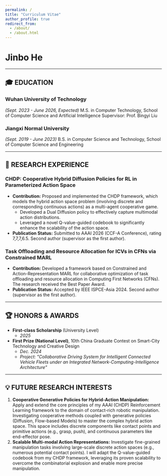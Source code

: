 ```yaml
---
permalink: /
title: "Curriculum Vitae"
author_profile: true
redirect_from: 
  - /about/
  - /about.html
---
```



# Jinbo He

---

## 🎓 EDUCATION

### Wuhan University of Technology
*(Sept. 2023 - June 2026, Expected)*
M.S. in Computer Technology, School of Computer Science and Artificial Intelligence
Supervisor: Prof. Bingyi Liu

### Jiangxi Normal University
*(Sept. 2019 - June 2023)*
B.S. in Computer Science and Technology, School of Computer Science and Engineering

---

## 🔬 RESEARCH EXPERIENCE

### CHDP: Cooperative Hybrid Diffusion Policies for RL in Parameterized Action Space

* **Contribution:** Proposed and implemented the CHDP framework, which models the hybrid action space problem (involving discrete and corresponding continuous actions) as a multi-agent cooperative game.
    * Developed a Dual Diffusion policy to effectively capture multimodal action distributions.
    * Leveraged a novel Q-value-guided codebook to significantly enhance the scalability of the action space.
* **Publication Status:** Submitted to AAAI 2026 (CCF-A Conference), rating 7,7,7,6.5. Second author (supervisor as the first author).

### Task Offloading and Resource Allocation for ICVs in CFNs via Constrained MARL

* **Contribution:** Developed a framework based on Constrained and Action-Representation MARL for collaborative optimization of task offloading and resource allocation in Computing First Networks (CFNs). The research received the Best Paper Award.
* **Publication Status:** Accepted by IEEE ISPCE-Asia 2024. Second author (supervisor as the first author).

---

## 🏆 HONORS & AWARDS

* **First-class Scholarship** (University Level)
    * *2025*
* **First Prize (National Level)**, 10th China Graduate Contest on Smart-City Technology and Creative Design
    * *Dec. 2024*
    * *Project: "Collaborative Driving System for Intelligent Connected Vehicle Fleets under an Integrated Network-Computing-Intelligence Architecture"*

---

## 💡 FUTURE RESEARCH INTERESTS

1.  **Cooperative Generative Policies for Hybrid-Action Manipulation:** Apply and extend the core principles of my AAAI (CHDP) Reinforcement Learning framework to the domain of contact-rich robotic manipulation. Investigating cooperative methods coupled with generative policies (Diffusion, Flow-based Models) to master the complex hybrid action space. This space includes discrete components like contact points and primitive actions (e.g., grasp, push), and continuous parameters like end-effector pose.
2.  **Scalable Multi-modal Action Representations:** Investigate fine-grained manipulation tasks involving large-scale discrete action spaces (e.g., numerous potential contact points). I will adapt the Q-value-guided codebook from my CHDP framework, leveraging its proven scalability to overcome the combinatorial explosion and enable more precise manipulation.
